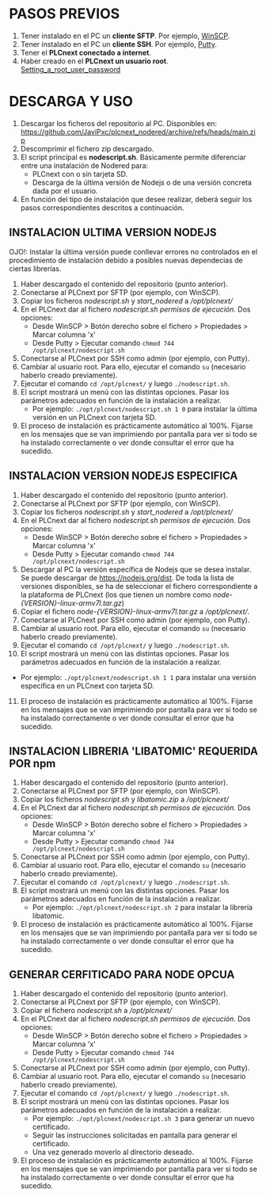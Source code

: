 
# PASOS PREVIOS
1. Tener instalado en el PC un __cliente SFTP__. Por ejemplo, [WinSCP](https://winscp.net/eng/download.php).
2. Tener instalado en el PC un __cliente SSH__. Por ejemplo, [Putty](https://www.chiark.greenend.org.uk/~sgtatham/putty/latest.html).
3. Tener el __PLCnext conectado a internet__.
4. Haber creado en el __PLCnext un usuario root__. [Setting_a_root_user_password](https://www.plcnext.help/te/Operating_System/Root_rights.htm#Setting_a_root_user_password)


# DESCARGA Y USO
1. Descargar los ficheros del repositorio al PC. Disponibles en: https://github.com/JaviPxc/plcnext_nodered/archive/refs/heads/main.zip
2. Descomprimir el fichero zip descargado.
3. El script principal es __nodescript.sh__. Básicamente permite diferenciar entre una instalación de Nodered para:
   * PLCnext con o sin tarjeta SD.
   * Descarga de la última versión de Nodejs o de una versión concreta dada por el usuario. 
4. En función del tipo de instalación que desee realizar, deberá seguir los pasos correspondientes descritos a continuación.


## INSTALACION ULTIMA VERSION NODEJS
OJO!: Instalar la última versión puede conllevar errores no controlados en el procedimiento de 
instalación debido a posibles nuevas dependecias de ciertas librerías.

1. Haber descargado el contenido del repositorio (punto anterior).
2. Conectarse al PLCnext por SFTP (por ejemplo, con WinSCP).
3. Copiar los ficheros _nodescript.sh_ y _start_nodered_ a _/opt/plcnext/_
4. En el PLCnext dar al fichero _nodescript.sh permisos de ejecución_. Dos opciones:
   - Desde WinSCP > Botón derecho sobre el fichero > Propiedades > Marcar columna 'x'
   - Desde Putty > Ejecutar comando ```chmod 744 /opt/plcnext/nodescript.sh```
5. Conectarse al PLCnext por SSH como admin (por ejemplo, con Putty).
6. Cambiar al usuario root. Para ello, ejecutar el comando ```su``` (necesario haberlo creado previamente).
7. Ejecutar el comando ```cd /opt/plcnext/``` y luego ```./nodescript.sh```. 
8. El script mostrará un menú con las distintas opciones. Pasar los parámetros adecuados en función de la instalación a realizar.
   - Por ejemplo: ```./opt/plcnext/nodescript.sh 1 0``` para instalar la última versión en un PLCnext con tarjeta SD.
9. El proceso de instalación es prácticamente automático al 100%. Fijarse en los mensajes que se van imprimiendo por pantalla para ver si todo se ha instalado correctamente o ver donde consultar el error que ha sucedido.


## INSTALACION VERSION NODEJS ESPECIFICA
1. Haber descargado el contenido del repositorio (punto anterior).
2. Conectarse al PLCnext por SFTP (por ejemplo, con WinSCP).
3. Copiar los ficheros _nodescript.sh_ y _start_nodered_ a _/opt/plcnext/_
4. En el PLCnext dar al fichero _nodescript.sh permisos de ejecución_. Dos opciones:
   - Desde WinSCP > Botón derecho sobre el fichero > Propiedades > Marcar columna 'x'
   - Desde Putty > Ejecutar comando ```chmod 744 /opt/plcnext/nodescript.sh```
5. Descargar al PC la versión específica de Nodejs que se desea instalar. Se puede descargar de https://nodejs.org/dist. De toda la lista de versiones disponibles, se ha de seleccionar el fichero correspondiente a la plataforma de PLCnext (los que tienen un nombre como _node-{VERSION}-linux-armv7l.tar.gz_)
6. Copiar el fichero _node-{VERSION}-linux-armv7l.tar.gz_ a _/opt/plcnext/_. 
7. Conectarse al PLCnext por SSH como admin (por ejemplo, con Putty).
8. Cambiar al usuario root. Para ello, ejecutar el comando ```su``` (necesario haberlo creado previamente).
9. Ejecutar el comando ```cd /opt/plcnext/``` y luego ```./nodescript.sh```. 
10. El script mostrará un menú con las distintas opciones. Pasar los parámetros adecuados en función de la instalación a realizar.
   - Por ejemplo: ```./opt/plcnext/nodescript.sh 1 1``` para instalar una versión específica en un PLCnext con tarjeta SD.
11. El proceso de instalación es prácticamente automático al 100%. Fijarse en los mensajes que se van imprimiendo por pantalla para ver si todo se ha instalado correctamente o ver donde consultar el error que ha sucedido.


## INSTALACION LIBRERIA 'LIBATOMIC' REQUERIDA POR npm
1. Haber descargado el contenido del repositorio (punto anterior).
2. Conectarse al PLCnext por SFTP (por ejemplo, con WinSCP).
3. Copiar los ficheros _nodescript.sh_ y _libatomic.zip_ a _/opt/plcnext/_
4. En el PLCnext dar al fichero _nodescript.sh permisos de ejecución_. Dos opciones:
   - Desde WinSCP > Botón derecho sobre el fichero > Propiedades > Marcar columna 'x'
   - Desde Putty > Ejecutar comando ```chmod 744 /opt/plcnext/nodescript.sh```
5. Conectarse al PLCnext por SSH como admin (por ejemplo, con Putty).
6. Cambiar al usuario root. Para ello, ejecutar el comando ```su``` (necesario haberlo creado previamente).
7. Ejecutar el comando ```cd /opt/plcnext/``` y luego ```./nodescript.sh```. 
8. El script mostrará un menú con las distintas opciones. Pasar los parámetros adecuados en función de la instalación a realizar.
   - Por ejemplo: ```./opt/plcnext/nodescript.sh 2``` para instalar la librería libatomic.
9. El proceso de instalación es prácticamente automático al 100%. Fijarse en los mensajes que se van imprimiendo por pantalla para ver si todo se ha instalado correctamente o ver donde consultar el error que ha sucedido.


## GENERAR CERFITICADO PARA NODE OPCUA
1. Haber descargado el contenido del repositorio (punto anterior).
2. Conectarse al PLCnext por SFTP (por ejemplo, con WinSCP).
3. Copiar el fichero _nodescript.sh_ a _/opt/plcnext/_
4. En el PLCnext dar al fichero _nodescript.sh permisos de ejecución_. Dos opciones:
   - Desde WinSCP > Botón derecho sobre el fichero > Propiedades > Marcar columna 'x'
   - Desde Putty > Ejecutar comando ```chmod 744 /opt/plcnext/nodescript.sh```
5. Conectarse al PLCnext por SSH como admin (por ejemplo, con Putty).
6. Cambiar al usuario root. Para ello, ejecutar el comando ```su``` (necesario haberlo creado previamente).
7. Ejecutar el comando ```cd /opt/plcnext/``` y luego ```./nodescript.sh```. 
8. El script mostrará un menú con las distintas opciones. Pasar los parámetros adecuados en función de la instalación a realizar.
   - Por ejemplo: ```./opt/plcnext/nodescript.sh 3``` para generar un nuevo certificado.
   - Seguir las instrucciones solicitadas en pantalla para generar el certificado.
   - Una vez generado moverlo al directorio deseado.
9. El proceso de instalación es prácticamente automático al 100%. Fijarse en los mensajes que se van imprimiendo por pantalla para ver si todo se ha instalado correctamente o ver donde consultar el error que ha sucedido.
